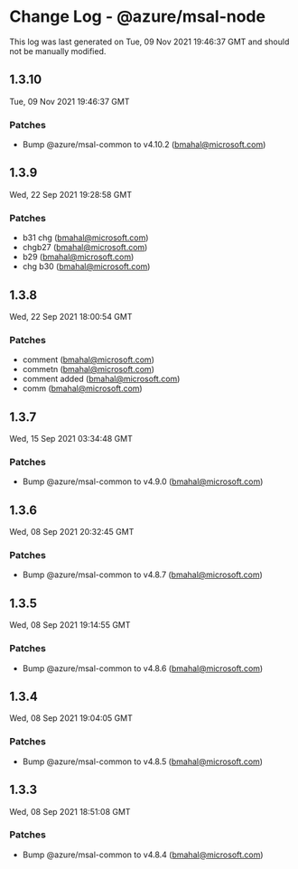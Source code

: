 # Change Log - @azure/msal-node


This log was last generated on Tue, 09 Nov 2021 19:46:37 GMT and should not be manually modified.


<!-- Start content -->

## 1.3.10


Tue, 09 Nov 2021 19:46:37 GMT


### Patches

- Bump @azure/msal-common to v4.10.2 (bmahal@microsoft.com)

## 1.3.9

Wed, 22 Sep 2021 19:28:58 GMT

### Patches

- b31 chg (bmahal@microsoft.com)
- chgb27 (bmahal@microsoft.com)
- b29 (bmahal@microsoft.com)
- chg b30 (bmahal@microsoft.com)

## 1.3.8

Wed, 22 Sep 2021 18:00:54 GMT

### Patches

- comment      (bmahal@microsoft.com)
- commetn  (bmahal@microsoft.com)
- comment added (bmahal@microsoft.com)
- comm    (bmahal@microsoft.com)

## 1.3.7

Wed, 15 Sep 2021 03:34:48 GMT

### Patches

- Bump @azure/msal-common to v4.9.0 (bmahal@microsoft.com)

## 1.3.6

Wed, 08 Sep 2021 20:32:45 GMT

### Patches

- Bump @azure/msal-common to v4.8.7 (bmahal@microsoft.com)

## 1.3.5

Wed, 08 Sep 2021 19:14:55 GMT

### Patches

- Bump @azure/msal-common to v4.8.6 (bmahal@microsoft.com)

## 1.3.4

Wed, 08 Sep 2021 19:04:05 GMT

### Patches

- Bump @azure/msal-common to v4.8.5 (bmahal@microsoft.com)

## 1.3.3

Wed, 08 Sep 2021 18:51:08 GMT

### Patches

- Bump @azure/msal-common to v4.8.4 (bmahal@microsoft.com)
